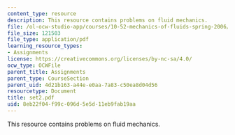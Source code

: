```yaml
---
content_type: resource
description: This resource contains problems on fluid mechanics.
file: /ol-ocw-studio-app/courses/10-52-mechanics-of-fluids-spring-2006/8eb22f04f99c096d5e5d11eb9fab19aa_set2.pdf
file_size: 121503
file_type: application/pdf
learning_resource_types:
- Assignments
license: https://creativecommons.org/licenses/by-nc-sa/4.0/
ocw_type: OCWFile
parent_title: Assignments
parent_type: CourseSection
parent_uid: 4d21b163-a44e-e0aa-7a83-c50ea8d04d56
resourcetype: Document
title: set2.pdf
uid: 8eb22f04-f99c-096d-5e5d-11eb9fab19aa
---
```

This resource contains problems on fluid mechanics.